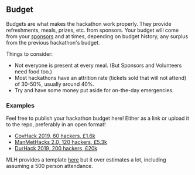 ## Budget

Budgets are what makes the hackathon work properly. They provide refreshments, meals, prizes, etc. from sponsors. Your budget will come from your [sponsors](/organise/sponsorship) and at times, depending on budget history, any surplus from the previous hackathon's budget.

Things to consider:

* Not everyone is present at every meal. (But Sponsors and Volunteers need food too.)
* Most hackathons have an attrition rate (tickets sold that will not attend) of 30-50%, usually around 40%.
* Try and have some money put aside for on-the-day emergencies.

### Examples

Feel free to publish your hackathon budget here! Either as a link or upload it to the repo, preferably in an open format!

- [CovHack 2019, 60 hackers, £1.6k](/static/documents/budgets/covhack-2019-budget.ods)
- [ManMetHacks 2.0, 120 hackers, £5.3k](https://docs.google.com/spreadsheets/d/1lwTVGATFNx7C5VJKUwkwcu_Ti-ADNvgKoK9b8eNFqg8/edit?usp=drivesdk)
- [DurHack 2019, 200 hackers, £20k](https://docs.google.com/spreadsheets/d/1x8HTl7jF7SYvDP-vbJRcZhI07ZajUaRZB0xCzftUaPA/edit#gid=0)


MLH provides a template [here](https://docs.google.com/spreadsheets/d/1ADKWatCbC3AhBKlyWOtVSqMcD6O6Y3FcwMTZwynPwDA/edit#gid=1863528508)
but it over estimates a lot, including assuming a 500 person attendance.

